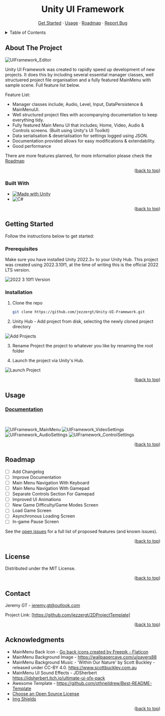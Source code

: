 <a name="readme-top"></a>

<br />
<div align="center">
 
  <h1 align="center">Unity UI Framework</h1>

  <p align="center">
    <a href="https://github.com/jezzergt/Unity-UI-Framework#getting-started">Get Started</a>
    ·
     <a href="https://github.com/jezzergt/Unity-UI-Framework#usage">Usage</a>
    ·
     <a href="https://github.com/jezzergt/Unity-UI-Framework#roadmap">Roadmap</a>
    ·
    <a href="https://github.com/jezzergt/Unity-UI-Framework/issues">Report Bug</a>
  </p>
</div>



<!-- TABLE OF CONTENTS -->
<details>
  <summary>Table of Contents</summary>
  <ol>
    <li>
      <a href="#about-the-project">About The Project</a>
    </li>
    <li>
      <a href="#getting-started">Getting Started</a>
      <ul>
        <li><a href="#prerequisites">Prerequisites</a></li>
        <li><a href="#installation">Installation</a></li>
      </ul>
    </li>
    <li><a href="#usage">Usage</a></li>
    <li><a href="#roadmap">Roadmap</a></li>
    <li><a href="#license">License</a></li>
    <li><a href="#contact">Contact</a></li>
    <li><a href="#acknowledgments">Acknowledgments</a></li>
  </ol>
</details>



<!-- ABOUT THE PROJECT -->
## About The Project

![UIFramework_Editor](https://github.com/jezzergt/Unity-UI-Framework/assets/25508345/78c11401-4a9b-44ae-97e1-6aa13f2ed083)


Unity UI Framework was created to rapidly speed up development of new projects. It does this by including several essential manager classes, well structuered project file organisation and a fully featured MainMenu with sample scene. Full feature list below.

Feature List:
* Manager classes include; Audio, Level, Input, DataPersistence & MainMenuUI.
* Well structured project files with accompanying documentation to keep everything tidy.
* Fully featured Main Menu UI that includes; Home, Video, Audio & Controls screens. (Built using Unity's UI Toolkit)
* Data serialisation & deserialisation for settings logged using JSON.
* Documentation provided allows for easy modifications & extendability.
* Good performance

There are more features planned, for more information please check the <a href="https://github.com/jezzergt/Unity-UI-Framework#roadmap">Roadmap</a>

<p align="right">(<a href="#readme-top">back to top</a>)</p>


### Built With


* [![Made with Unity](https://img.shields.io/badge/Made%20with-Unity-57b9d3.svg?style=for-the-badge&logo=unity)](https://unity3d.com)
* ![C#](https://img.shields.io/badge/c%23-%23239120.svg?style=for-the-badge&logo=c-sharp&logoColor=white)

<p align="right">(<a href="#readme-top">back to top</a>)</p>


<!-- GETTING STARTED -->
## Getting Started

Follow the instructions below to get started:

### Prerequisites

Make sure you have installed Unity 2022.3+ to your Unity Hub. This project was created using 2022.3.10f1, at the time of writing this is the official 2022 LTS version.

![2022 3 10f1 Version](https://github.com/jezzergt/Unity-UI-Framework/assets/25508345/ca89126c-df79-4e35-bfa1-b011f541bfd6)


### Installation

1. Clone the repo
   ```sh
   git clone https://github.com/jezzergt/Unity-UI-Framework.git
   ```
   
2. Unity Hub - Add project from disk, selecting the newly cloned project directory


![Add Projects](https://github.com/jezzergt/Unity-UI-Framework/assets/25508345/7b10b35f-ff36-4932-a657-cdf3a811f175)


3. Rename Project the project to whatever you like by renaming the root folder


4. Launch the project via Unity's Hub. 

![Launch Project](https://github.com/jezzergt/Unity-UI-Framework/assets/25508345/ae88d6c6-923c-4330-9d4b-eba703c4d940)


<p align="right">(<a href="#readme-top">back to top</a>)</p>



<!-- USAGE EXAMPLES -->
## Usage

### [Documentation](https://github.com/jezzergt/Unity-UI-Framework/wiki)

<br />

![UIFramework_MainMenu](https://github.com/jezzergt/Unity-UI-Framework/assets/25508345/3b91f0b8-b436-4a94-92ec-5cebfbc2de74)
![UIFramework_VideoSettings](https://github.com/jezzergt/Unity-UI-Framework/assets/25508345/6d8f4362-e29d-4aee-a10e-79127409b134)
![UIFramework_AudioSettings](https://github.com/jezzergt/Unity-UI-Framework/assets/25508345/fc7ebc21-ebc2-4881-89b3-a8bf5d7faff9)
![UIFramework_ControlSettings](https://github.com/jezzergt/Unity-UI-Framework/assets/25508345/74c0b5e7-9f89-417c-ac62-de803c5fa80e)


<p align="right">(<a href="#readme-top">back to top</a>)</p>



<!-- ROADMAP -->
## Roadmap

- [ ] Add Changelog
- [ ] Improve Documentation
- [ ] Main Menu Navigation With Keyboard
- [ ] Main Menu Navigation With Gamepad
- [ ] Separate Controls Section For Gamepad
- [ ] Improved UI Animations
- [ ] New Game Difficulty/Game Modes Screen
- [ ] Load Game Screen
- [ ] Asynchronous Loading Screen
- [ ] In-game Pause Screen

See the [open issues](https://github.com/jezzergt/Unity-UI-Framework/issues) for a full list of proposed features (and known issues).

<p align="right">(<a href="#readme-top">back to top</a>)</p>



<!-- LICENSE -->
## License

Distributed under the MIT License.

<p align="right">(<a href="#readme-top">back to top</a>)</p>



<!-- CONTACT -->
## Contact

Jeremy GT - jeremy.gt@outlook.com

Project Link: [https://github.com/jezzergt/2DProjectTemplate]

<p align="right">(<a href="#readme-top">back to top</a>)</p>



<!-- ACKNOWLEDGMENTS -->
## Acknowledgments


* MainMenu Back Icon - <a href="https://www.flaticon.com/free-icons/go-back" title="go back icons">Go back icons created by Freepik - Flaticon</a>
* MainMenu Background Image - https://wallpapercave.com/u/payers88
* MainMenu Background Music - 'Within Our Nature' by Scott Buckley - released under CC-BY 4.0. https://www.scottbuckley.com.au
* MainMenu UI Sound Effects - JDSherbert https://jdsherbert.itch.io/ultimate-ui-sfx-pack
* Awesome Template - https://github.com/othneildrew/Best-README-Template
* [Choose an Open Source License](https://choosealicense.com)
* [Img Shields](https://shields.io)

<p align="right">(<a href="#readme-top">back to top</a>)</p>



<!-- MARKDOWN LINKS & IMAGES -->
<!-- https://www.markdownguide.org/basic-syntax/#reference-style-links -->
[Made with Unity]: https://img.shields.io/badge/Made%20with-Unity-57b9d3.svg?style=for-the-badge&logo=unity
[Unity-url]: https://unity.com 



